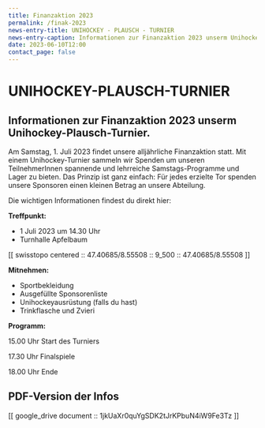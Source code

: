 ```yaml
---
title: Finanzaktion 2023
permalink: /finak-2023
news-entry-title: UNIHOCKEY - PLAUSCH - TURNIER
news-entry-caption: Informationen zur Finanzaktion 2023 unserm Unihockey-Plausch-Turnier.
date: 2023-06-10T12:00
contact_page: false
---
```


# UNIHOCKEY-PLAUSCH-TURNIER

## Informationen zur Finanzaktion 2023 unserm Unihockey-Plausch-Turnier.

Am Samstag, 1. Juli 2023 findet unsere alljährliche Finanzaktion statt.
Mit einem Unihockey-Turnier sammeln wir Spenden um unseren TeilnehmerInnen spannende und lehrreiche Samstags-Programme
und Lager zu bieten.
Das Prinzip ist ganz einfach: Für jedes erzielte Tor spenden unsere Sponsoren einen kleinen Betrag an unsere Abteilung.

Die wichtigen Informationen findest du direkt hier:

**Treffpunkt:**

- 1 Juli 2023 um 14.30 Uhr
- Turnhalle Apfelbaum

[[ swisstopo centered :: 47.40685/8.55508 :: 9_500 :: 47.40685/8.55508 ]]

**Mitnehmen:**

- Sportbekleidung
- Ausgefüllte Sponsorenliste
- Unihockeyausrüstung (falls du hast)
- Trinkflasche und Zvieri

**Programm:**

15.00 Uhr Start des Turniers

17.30 Uhr Finalspiele

18.00 Uhr Ende

## PDF-Version der Infos

[[ google_drive document :: 1jkUaXr0quYgSDK2tJrKPbuN4iW9Fe3Tz ]]
